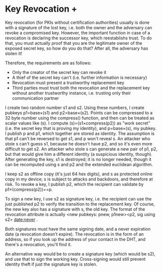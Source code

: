 # Key Revocation +

Key revocation (for PKIs without certification authorities) usually is done
with a signature of the lost key, i.e. both the owner and the adversary can
revoke a compromised key.  However, the important function in case of a
revocation is declaring the successor key, which reestablishs trust. To do
that, you must actually proof that you are the legitimate owner of the exposed
secret key, so how do you do that?  After all, the adversary has stolen
it!

Therefore, the requirements are as follows:

  + Only the creator of the secret key can revoke it
  + A thief of the secret key can't (i.e. further information is necessary)
  + Revocation must present a trustworthy replacement key
  + Third parties must trust both the revocation and the replacement key
    without another trustworthy instance, i.e. trusting only their communication
    partner

I create two random number s1 and s2.  Using these numbers, I create
pubkeys p1=base×(s1) and p2=base×(s2).  Points can be compressed to a
32 byte number using the compress() function, and then can be treated
as scalar values like (s).  I compute (s)=(s1×compress(p2)) as "work
secret" (i.e. the secret key that is proving my identity), and
p=base×(s), my pubkey.  I publish p and p1, which together are stored
as identity.  The assumption is that p1 can't be reversed to get s1,
and p won't reveal s.  An attacker who stole s can't guess s1, because
he doesn't have p2, and so it's even more difficult to get s2.  An
attacker who stole s can generate a new pair of p1, p2, but that would
give him a different identity (a suspicious identity, though).  After
generating the key, s1 is destroyed; it is no longer needed, though it
can be recomputed using s and p2 and the extended euclidean algorithm.

I keep s2 as offline copy (it's just 64 hex digits), and s as protected
online copy in my device; s is subject to attacks and backdoors, and therefore
at risk.  To revoke a key, I publish p2, which the recipient can validate
by p1×(compress(p2))==p.

To sign a new key, I use s2 as signature key, i.e. the recipient can use the
just published p2 to verify the transition to the replacement key.  Of
course, the new key also has a signature with s, the old key.  The format
of the revocation attribute is actually <new pubkeys: pnew, p1new><p2,
sig using s2> <sig using snew> <date:never> <sig using s>.

Both signatures must have the same signing date, and a never expiration
date (a revocation doesn't expire).  The revocation is in the form of an
address, so if you look up the address of your contact in the DHT, and there's
a revocation, you'll find it.

An alternative way would be to create a signature key (which would be s2),
and use that to sign the working key.  Cross-signing would still prevent
identity theft if just the signature key is stolen.